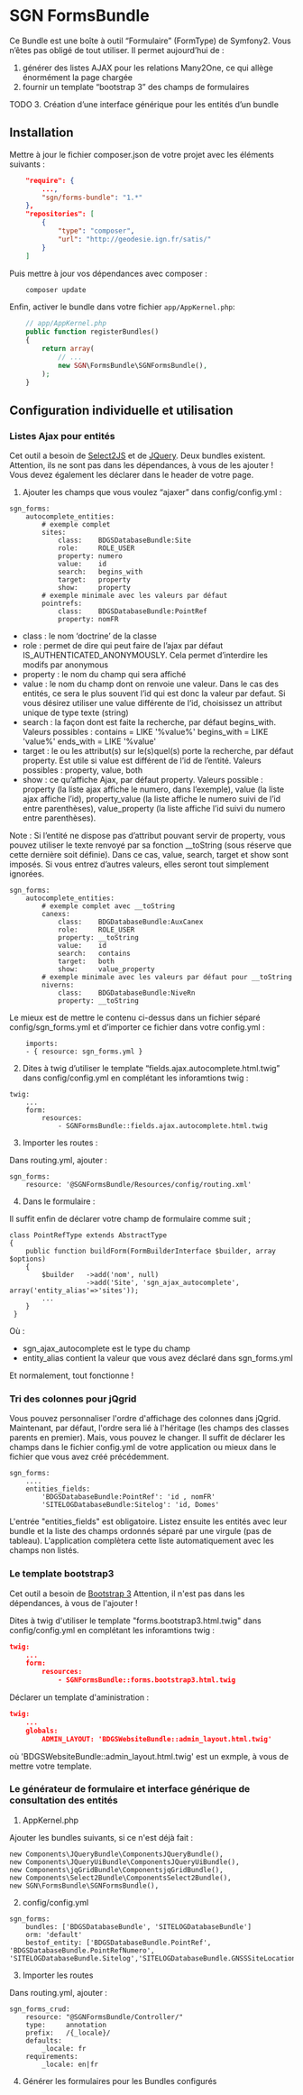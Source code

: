 # SGN FormsBundle

Ce Bundle est une boîte à outil “Formulaire” (FormType) de Symfony2.
Vous n’êtes pas obligé de tout utiliser.
Il permet aujourd’hui de :

1. générer des listes AJAX pour les relations Many2One, ce qui allège énormément la page chargée
2. fournir un template “bootstrap 3” des champs de formulaires


TODO
3. Création d’une interface générique pour les entités d’un bundle




## Installation

Mettre à jour le fichier composer.json de votre projet avec les éléments suivants : 

```json
    "require": {
        ...,
        "sgn/forms-bundle": "1.*"
    },
    "repositories": [
        {
            "type": "composer",
            "url": "http://geodesie.ign.fr/satis/"
        }
    ]
```

Puis mettre à jour vos dépendances avec composer : 

```bash
    composer update
```

Enfin, activer le bundle dans votre fichier `app/AppKernel.php`:

```php
    // app/AppKernel.php
    public function registerBundles()
    {
        return array(
            // ...
            new SGN\FormsBundle\SGNFormsBundle(),
        );
    }
```

## Configuration individuelle et utilisation

### Listes Ajax pour entités

Cet outil a besoin de [Select2JS](http://geodesie.ign.fr:8088/gitlab/components/select2bundle)  et de [JQuery](http://geodesie.ign.fr:8088/gitlab/components/jquerybundle). Deux bundles existent.
Attention, ils ne sont pas dans les dépendances, à vous de les ajouter !
Vous devez également les déclarer dans le header de votre page.

1. Ajouter les champs que vous voulez “ajaxer” dans config/config.yml :

```
sgn_forms:
    autocomplete_entities:
        # exemple complet
        sites:
            class:    BDGSDatabaseBundle:Site
            role:     ROLE_USER
            property: numero
            value:    id 
            search:   begins_with
            target:   property
            show:     property
        # exemple minimale avec les valeurs par défaut
        pointrefs:
            class:    BDGSDatabaseBundle:PointRef
            property: nomFR

```
- class    : le nom ‘doctrine’ de la classe
- role     : permet de dire qui peut faire de l’ajax par défaut IS_AUTHENTICATED_ANONYMOUSLY. Cela permet d’interdire les modifs par anonymous
- property : le nom du champ qui sera affiché
- value    : le nom du champ dont on renvoie une valeur. Dans le cas des entités, ce sera le plus souvent l’id qui est donc la valeur par defaut. Si vous désirez utiliser une value différente de l‘id, choisissez un attribut unique de type texte (string)
- search   : la façon dont est faite la recherche, par défaut begins_with. Valeurs possibles : contains = LIKE '%value%' begins_with = LIKE 'value%' ends_with = LIKE '%value' 
- target   : le ou les attribut(s) sur le(s)quel(s) porte la recherche, par défaut property. Est utile si value est différent de l’id de l’entité. Valeurs possibles : property, value, both
- show     : ce qu’affiche Ajax, par défaut property. Valeurs possible : property (la liste ajax affiche le numero, dans l’exemple), value (la liste ajax affiche l’id), property_value (la liste affiche le numero suivi de l’id entre parenthèses), value_property (la liste affiche l’id suivi du numero entre parenthèses).

Note : Si l’entité ne dispose pas d’attribut pouvant servir de property, vous pouvez utiliser le texte renvoyé par sa fonction __toString (sous réserve que cette dernière soit définie). Dans ce cas, value, search, target et show sont imposés. Si vous entrez d’autres valeurs, elles seront tout simplement ignorées.
```
sgn_forms:
    autocomplete_entities:
        # exemple complet avec __toString
        canexs:
            class:    BDGDatabaseBundle:AuxCanex
            role:     ROLE_USER
            property: __toString
            value:    id 
            search:   contains
            target:   both
            show:     value_property
        # exemple minimale avec les valeurs par défaut pour __toString
        niverns:
            class:    BDGDatabaseBundle:NiveRn
            property: __toString

```
Le mieux est de mettre le contenu ci-dessus dans un fichier séparé config/sgn_forms.yml et d’importer ce fichier dans votre config.yml :
```
    imports:
    - { resource: sgn_forms.yml }
```

2. Dites à twig d’utiliser le template “fields.ajax.autocomplete.html.twig” dans config/config.yml en complétant les inforamtions twig :

```
twig:
    ...
    form:
        resources:
            - SGNFormsBundle::fields.ajax.autocomplete.html.twig
```

3. Importer les routes :

Dans routing.yml, ajouter :

```
sgn_forms:
    resource: '@SGNFormsBundle/Resources/config/routing.xml'

``` 

4. Dans le formulaire :

Il suffit enfin de déclarer votre champ de formulaire comme suit ;

```
class PointRefType extends AbstractType
{
    public function buildForm(FormBuilderInterface $builder, array $options)
    {
        $builder   ->add('nom', null)
                   ->add('Site', 'sgn_ajax_autocomplete', array('entity_alias'=>'sites'));
        ...
    }
 }          
``` 

Où : 
- sgn_ajax_autocomplete est le type du champ
- entity_alias contient la valeur que vous avez déclaré dans sgn_forms.yml


Et normalement, tout fonctionne !

### Tri des colonnes pour jQgrid

Vous pouvez personnaliser l'ordre d'affichage des colonnes dans jQgrid.
Maintenant, par défaut, l'ordre sera lié à l'héritage (les champs des classes parents en premier).
Mais, vous pouvez le changer. Il suffit de déclarer les champs dans le fichier config.yml de votre application ou mieux dans le fichier que vous avez créé précédemment.

```
sgn_forms:
    ....
    entities_fields: 
        'BDGSDatabaseBundle:PointRef': 'id , nomFR'
        'SITELOGDatabaseBundle:Sitelog': 'id, Domes'

```
L'entrée "entities_fields" est obligatoire. Listez ensuite les entités avec leur bundle et la liste des champs ordonnés séparé par une virgule (pas de tableau). L'application complètera cette liste automatiquement avec les champs non listés.

### Le template bootstrap3

Cet outil a besoin de [Bootstrap 3](http://geodesie.ign.fr:8088/gitlab/components/bootstrapbundle)
Attention, il n'est pas dans les dépendances, à vous de l'ajouter !

Dites à twig d'utiliser le template "forms.bootstrap3.html.twig" dans config/config.yml en complétant les inforamtions twig :

```json
twig:
    ...
    form:
        resources:
            - SGNFormsBundle::forms.bootstrap3.html.twig
```

Déclarer un template d'aministration :

```json
twig:
    ...
    globals:
        ADMIN_LAYOUT: 'BDGSWebsiteBundle::admin_layout.html.twig'
```
où 'BDGSWebsiteBundle::admin_layout.html.twig' est un exmple, à vous de mettre votre template.


### Le générateur de formulaire et interface générique de consultation des entités 


1. AppKernel.php

Ajouter les bundles suivants, si ce n'est déjà fait :

```
new Components\JQueryBundle\ComponentsJQueryBundle(),
new Components\JQueryUiBundle\ComponentsJQueryUiBundle(),
new Components\jqGridBundle\ComponentsjqGridBundle(),
new Components\Select2Bundle\ComponentsSelect2Bundle(),
new SGN\FormsBundle\SGNFormsBundle(),
```
2. config/config.yml

```
sgn_forms:
    bundles: ['BDGSDatabaseBundle', 'SITELOGDatabaseBundle']
    orm: 'default'
    bestof_entity: ['BDGSDatabaseBundle.PointRef', 'BDGSDatabaseBundle.PointRefNumero', 'SITELOGDatabaseBundle.Sitelog','SITELOGDatabaseBundle.GNSSSiteLocation']
```

3. Importer les routes

Dans routing.yml, ajouter :

```
sgn_forms_crud:
    resource: "@SGNFormsBundle/Controller/"
    type:     annotation
    prefix:   /{_locale}/
    defaults:
        _locale: fr
    requirements:
        _locale: en|fr

```
4. Générer les formulaires pour les Bundles configurés